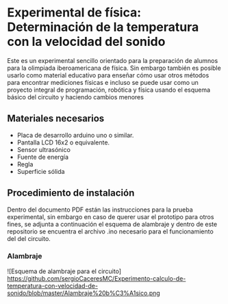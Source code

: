 # Experimental de física: Determinación de la temperatura con la velocidad del sonido

Este es un experimental sencillo orientado para la preparación de alumnos para la olimpiada iberoamericana de física. Sin embargo también es posible usarlo como material educativo para enseñar cómo usar otros métodos para encontrar mediciones físicas e incluso se puede usar como un proyecto integral de programación, robótica y física usando el esquema básico del circuito y haciendo cambios menores

## Materiales necesarios

- Placa de desarrollo arduino uno o similar.
- Pantalla LCD 16x2 o equivalente.
- Sensor ultrasónico
- Fuente de energía
- Regla
- Superficie sólida

## Procedimiento de instalación

Dentro del documento PDF están las instrucciones para la prueba experimental, sin embargo en caso de querer usar el prototipo para otros fines, se adjunta a continuación el esquema de alambraje y dentro de este repositorio se encuentra el archivo .ino necesario para el funcionamiento del del circuito.

### Alambraje

![Esquema de alambraje para el circuito]
https://github.com/sergioCaceresMC/Experimento-calculo-de-temperatura-con-velocidad-de-sonido/blob/master/Alambraje%20b%C3%A1sico.png
